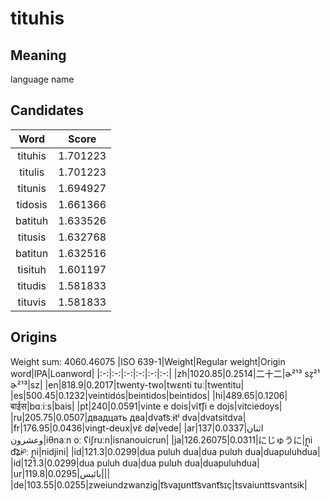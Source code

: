 # tituhis

## Meaning

language name

## Candidates

|Word|Score|
|:-:|:-:|
|tituhis|1.701223|
|titulis|1.701223|
|titunis|1.694927|
|tidosis|1.661366|
|batituh|1.633526|
|titusis|1.632768|
|batitun|1.632516|
|tisituh|1.601197|
|titudis|1.581833|
|tituvis|1.581833|

## Origins

Weight sum: 4060.46075
|ISO 639-1|Weight|Regular weight|Origin word|IPA|Loanword|
|:-:|:-:|:-:|:-:|:-:|:-:|
|zh|1020.85|0.2514|二十二|ɚ²¹³ sz̩²¹ ɚ²¹³|sz|
|en|818.9|0.2017|twenty-two|twɛnti tuː|twentitu|
|es|500.45|0.1232|veintidós|beintidos|beintidos|
|hi|489.65|0.1206|बाईस|bɑːiːs|bais|
|pt|240|0.0591|vinte e dois|vĩt͡ʃi e dojs|vitciedoys|
|ru|205.75|0.0507|двадцать два|dvat͡sːɨtʲ dva|dvatsitdva|
|fr|176.95|0.0436|vingt-deux|vɛ̃ dø|vede|
|ar|137|0.0337|اثنان وعشرون|iθnaːn oː ʕiʃruːn|isnanouicrun|
|ja|126.26075|0.0311|にじゅうに|ɲ̟i d͡ʑɨᵝː ɲ̟i|nidjini|
|id|121.3|0.0299|dua puluh dua|dua pulʊh dua|duapuluhdua|
|id|121.3|0.0299|dua puluh dua|dua pulʊh dua|duapuluhdua|
|ur|119.8|0.0295|بائیس|||
|de|103.55|0.0255|zweiundzwanzig|t͡svaɪ̯ʊntt͡svant͡sɪç|tsvaiunttsvantsik|
